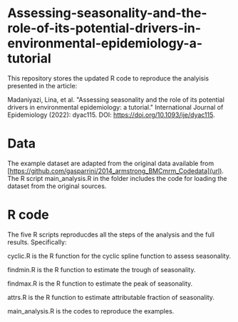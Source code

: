 # Assessing-seasonality-and-the-role-of-its-potential-drivers-in-environmental-epidemiology-a-tutorial

This repository stores the updated R code to reproduce the analyisis presented in the article:

Madaniyazi, Lina, et al. "Assessing seasonality and the role of its potential drivers in environmental epidemiology: a tutorial." International Journal of Epidemiology (2022): dyac115. DOI: https://doi.org/10.1093/ije/dyac115. 

# Data
The example dataset are adapted from the original data available from [https://github.com/gasparrini/2014_armstrong_BMCmrm_Codedata](url). The R script main_analysis.R in the folder includes the code for loading the dataset from the original sources. 

# R code
The five R scripts reproducdes all the steps of the analysis and the full results. Specifically:

cyclic.R is the R function for the cyclic spline function to assess seasonality.

findmin.R is the R function to estimate the trough of seasonality.

findmax.R is the R function to estimate the peak of seasonality.

attrs.R is the R function to estimate attributable fraction of seasonality.

main_analysis.R is the codes to reproduce the examples.
